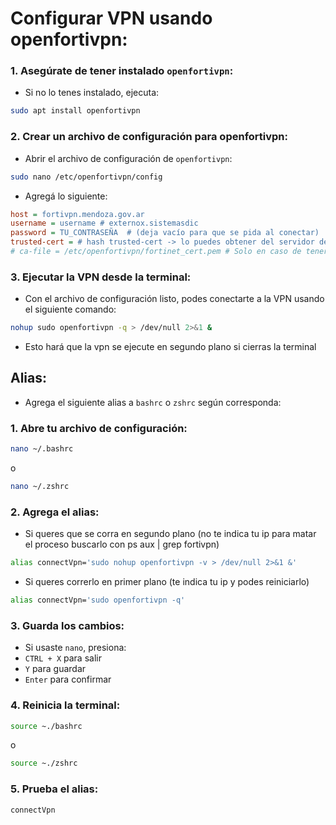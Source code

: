 # **Configurar VPN usando openfortivpn:**

### **1. Asegúrate de tener instalado `openfortivpn`:**
 - Si no lo tenes instalado, ejecuta:
```sh
sudo apt install openfortivpn
```

### **2. Crear un archivo de configuración para openfortivpn:**
 - Abrir el archivo de configuración de `openfortivpn`:
```sh
sudo nano /etc/openfortivpn/config
```

 - Agregá lo siguiente:

```ini
host = fortivpn.mendoza.gov.ar
username = username # externox.sistemasdic
password = TU_CONTRASEÑA  # (deja vacío para que se pida al conectar)
trusted-cert = # hash trusted-cert -> lo puedes obtener del servidor desde el servidor que hostea fortivpn
# ca-file = /etc/openfortivpn/fortinet_cert.pem # Solo en caso de tenerlo, lo puedes obtner del servidor que hostea fortivpn
```

### **3. Ejecutar la VPN desde la terminal:**
 - Con el archivo de configuración listo, podes conectarte a la VPN usando el siguiente comando:
```sh
nohup sudo openfortivpn -q > /dev/null 2>&1 &
```
 - Esto hará que la vpn se ejecute en segundo plano si cierras la terminal

## **Alias:**
 - Agrega el siguiente alias a `bashrc` o `zshrc` según corresponda:

### **1. Abre tu archivo de configuración:**
```sh
nano ~/.bashrc
```
o
```sh
nano ~/.zshrc
```

### **2. Agrega el alias:**

 - Si queres que se corra en segundo plano (no te indica tu ip para matar el proceso buscarlo con ps aux | grep fortivpn)

 ```sh
alias connectVpn='sudo nohup openfortivpn -v > /dev/null 2>&1 &'
```

 - Si queres correrlo en primer plano (te indica tu ip y podes reiniciarlo)
```sh
alias connectVpn='sudo openfortivpn -q'
```
<!-- -q disminuye el verbose y -v lo aumenta -->

### **3. Guarda los cambios:**
 - Si usaste `nano`, presiona:  
- `CTRL + X` para salir  
- `Y` para guardar  
- `Enter` para confirmar  

### **4. Reinicia la terminal:**
```sh
source ~./bashrc
```
o
```sh
source ~./zshrc
```

### **5. Prueba el alias:**

```sh
connectVpn
```

